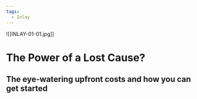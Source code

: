```yaml
---
tags:
  - Inlay
---
```

![[INLAY-01-01.jpg]]
# The Power of a Lost Cause?
## The eye-watering upfront costs and how you can get started
